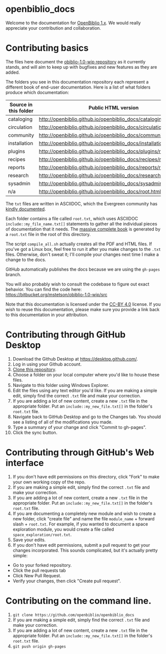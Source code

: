 # openbiblio_docs
Welcome to the documentation for [OpenBiblio 1.x](https://bitbucket.org/mstetson/obiblio-1.0-wip).  We would really appreciate your
contribution and collaboration.

# Contributing basics

The files here document the [obiblio-1.0-wip repository](https://bitbucket.org/mstetson/obiblio-1.0-wip/src) as it currently stands, and will aim to keep up with bugfixes and new features as they are added.

The folders you see in this documentation repository each represent a different book of end-user documentation.  Here is a list of what folders produce which documentation:

Source in this folder| Public HTML version|Public PDF version
------------ | -------------|-------------
cataloging|http://openbiblio.github.io/openbiblio_docs/cataloging/root.html|http://openbiblio.github.io/openbiblio_docs/cataloging/root.pdf
circulation|http://openbiblio.github.io/openbiblio_docs/circulation/root.html|http://openbiblio.github.io/openbiblio_docs/circulation/root.pdf
community|http://openbiblio.github.io/openbiblio_docs/community/root.html|http://openbiblio.github.io/openbiblio_docs/community/root.pdf
installation|http://openbiblio.github.io/openbiblio_docs/installation/root.html|http://openbiblio.github.io/openbiblio_docs/installation/root.pdf
plugins|http://openbiblio.github.io/openbiblio_docs/plugins/root.html|http://openbiblio.github.io/openbiblio_docs/plugins/root.pdf
recipes|http://openbiblio.github.io/openbiblio_docs/recipes/root.html|http://openbiblio.github.io/openbiblio_docs/recipes/root.pdf
reports|http://openbiblio.github.io/openbiblio_docs/reports/root.html|http://openbiblio.github.io/openbiblio_docs/reports/root.pdf
research|http://openbiblio.github.io/openbiblio_docs/research/root.html|http://openbiblio.github.io/openbiblio_docs/research/root.pdf
sysadmin|http://openbiblio.github.io/openbiblio_docs/sysadmin/root.html|http://openbiblio.github.io/openbiblio_docs/sysadmin/root.pdf
n/a|http://openbiblio.github.io/openbiblio_docs/root.html|http://openbiblio.github.io/openbiblio_docs/root.pdf

The `txt` files are written in ASCIIDOC, which the Evergreen community has [kindly documented](https://docs.google.com/document/u/1/pub?id=17KpO9tMYBObec3coijFAxFDjDCrOIfoVDMa3Q1k8_lE).

Each folder contains a file called `root.txt`, which uses ASCIIDOC `include::my_file_name.txt[]` statements to gather all the individual pieces of documentation that it needs.  The [massive complete book](http://openbiblio.github.io/openbiblio_docs/root.pdf) is generated by a `root.txt` file in the root of this directory.

The script `compile_all.sh` actually creates all the PDF and HTML files.  If you've got a Linux box, feel free to run it after you make changes to the `.txt` files.  Otherwise, don't sweat it; I'll compile your changes next time I make a change to the docs.

GitHub automatically publishes the docs because we are using the `gh-pages` branch.

You will also probably wish to consult the codebase to figure out exact behavior.  You can find the code here: https://bitbucket.org/mstetson/obiblio-1.0-wip/src

Note that this documentation is licensed under the [CC-BY 4.0](http://creativecommons.org/licenses/by/4.0/legalcode) license.  If you wish to reuse this documentation, please make sure you provide a link back to this documentation in your attribution.

# Contributing through GitHub Desktop 
1. Download the Github Desktop at https://desktop.github.com/.
2. Log in using your Github account.
3. [Clone this repository](https://help.github.com/desktop/guides/contributing/cloning-a-repository-from-github-desktop/).
4. Choose a folder on your local computer where you'd like to house these files.
5. Navigate to this folder using Windows Explorer.
6. Edit the files using any text editor you'd like.  If you are making a simple edit, simply find the correct `.txt` file and make your correction.
7. If you are adding a lot of new content, create a new `.txt` file in the appropriate folder.  Put an `include::my_new_file.txt[]` in the folder's `root.txt` file.
8. Navigate back to GitHub Desktop and go to the Changes tab.  You should see a listing of all of the modifications you made.
9. Type a summary of your change and click "Commit to gh-pages".
10. Click the sync button.

# Contributing through GitHub's Web interface

1. If you don't have edit permissions on this directory, click "Fork" to make your own working copy of the repo.
2. If you are making a simple edit, simply find the correct `.txt` file and make your correction.
3. If you are adding a lot of new content, create a new `.txt` file in the appropriate folder.  Put an `include::my_new_file.txt[]` in the folder's `root.txt` file.
4. If you are documenting a completely new module and wish to create a new folder, click "create file" and name the file `module_name` + forward slash + `root.txt`.  For example, if you wanted to document a space exploration module, you would create a file called `space_exploration/root.txt`.
4. Save your edits.
5. If you don't have edit permissions, submit a pull request to get your changes incorporated.  This sounds complicated, but it's
actually pretty simple:
  * Go to your forked repository.
  * Click the pull requests tab
  * Click New Pull Request.
  * Verify your changes, then click "Create pull request".

# Contributing on the command line.
1. `git clone https://github.com/openbiblio/openbiblio_docs`
2. If you are making a simple edit, simply find the correct `.txt` file and make your correction.
3. If you are adding a lot of new content, create a new `.txt` file in the appropriate folder.  Put an `include::my_new_file.txt[]` in the folder's `root.txt` file.
4. `git push origin gh-pages`

